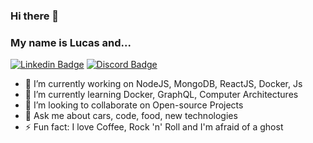 ### Hi there 👋
### My name is Lucas and...
[![Linkedin Badge](https://img.shields.io/badge/-Linkedin-407294?style=flat-square&logo=Linkedin&logoColor=white&link=https://www.linkedin.com/in/lucas-rocha-9699a71b0/)](https://www.linkedin.com/in/lucas-rocha-9699a71b0/)
[![Discord Badge](https://img.shields.io/badge/-Discord-343945?style=flat-square&logo=Discord&logoColor=white)](https://discord.com) 


- 🔭 I’m currently working on NodeJS, MongoDB, ReactJS, Docker, Js
- 🌱 I’m currently learning Docker, GraphQL, Computer Architectures  
- 👯 I’m looking to collaborate on Open-source Projects
- 💬 Ask me about cars, code, food, new technologies
- ⚡ Fun fact: I love Coffee, Rock 'n' Roll and I'm afraid of a ghost
